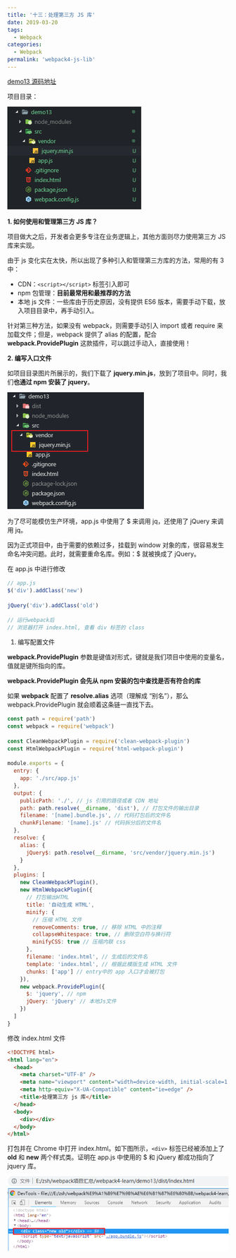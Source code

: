 ```yaml
---
title: '十三：处理第三方 JS 库'
date: 2019-03-20
tags:
  - Webpack
categories:
  - Webpack
permalink: 'webpack4-js-lib'
---
```


[demo13 源码地址](https://github.com/ITxiaohao/webpack4-learn/tree/master/demo13)

项目目录：

![](https://raw.githubusercontent.com/ITxiaohao/blog-img/master/img/webpack/20190310142027.png)

**1. 如何使用和管理第三方 JS 库？**

项目做大之后，开发者会更多专注在业务逻辑上，其他方面则尽力使用第三方 JS 库来实现。

由于 js 变化实在太快，所以出现了多种引入和管理第三方库的方法，常用的有 3 中：

- CDN：`<script></script>` 标签引入即可
- npm 包管理：**目前最常用和最推荐的方法**
- 本地 js 文件：一些库由于历史原因，没有提供 ES6 版本，需要手动下载，放入项目目录中，再手动引入。

针对第三种方法，如果没有 webpack，则需要手动引入 import 或者 require 来加载文件；但是，webpack 提供了 alias 的配置，配合 **webpack.ProvidePlugin** 这款插件，可以跳过手动入，直接使用！

**2. 编写入口文件**

如项目目录图片所展示的，我们下载了 **jquery.min.js**，放到了项目中。同时，我们**也通过 npm 安装了 jquery**。

![](https://raw.githubusercontent.com/ITxiaohao/blog-img/master/img/webpack/20190318185023.png)

为了尽可能模仿生产环境，app.js 中使用了 \$ 来调用 jq，还使用了 jQuery 来调用 jq。

因为正式项目中，由于需要的依赖过多，挂载到 window 对象的库，很容易发生命名冲突问题。此时，就需要重命名库。例如：\$ 就被换成了 jQuery。

在 app.js 中进行修改

```js
// app.js
$('div').addClass('new')

jQuery('div').addClass('old')

// 运行webpack后
// 浏览器打开 index.html, 查看 div 标签的 class
```

1. 编写配置文件

**webpack.ProvidePlugin** 参数是键值对形式，键就是我们项目中使用的变量名，值就是键所指向的库。

**webpack.ProvidePlugin 会先从 npm 安装的包中查找是否有符合的库**

如果 **webpack** 配置了 **resolve.alias** 选项（理解成 “别名”），那么 webpack.ProvidePlugin 就会顺着这条链一直找下去。

```js {2,19,37,38,39,40}
const path = require('path')
const webpack = require('webpack')

const CleanWebpackPlugin = require('clean-webpack-plugin')
const HtmlWebpackPlugin = require('html-webpack-plugin')

module.exports = {
  entry: {
    app: './src/app.js'
  },
  output: {
    publicPath: './', // js 引用的路径或者 CDN 地址
    path: path.resolve(__dirname, 'dist'), // 打包文件的输出目录
    filename: '[name].bundle.js', // 代码打包后的文件名
    chunkFilename: '[name].js' // 代码拆分后的文件名
  },
  resolve: {
    alias: {
      jQuery$: path.resolve(__dirname, 'src/vendor/jquery.min.js')
    }
  },
  plugins: [
    new CleanWebpackPlugin(),
    new HtmlWebpackPlugin({
      // 打包输出HTML
      title: '自动生成 HTML',
      minify: {
        // 压缩 HTML 文件
        removeComments: true, // 移除 HTML 中的注释
        collapseWhitespace: true, // 删除空白符与换行符
        minifyCSS: true // 压缩内联 css
      },
      filename: 'index.html', // 生成后的文件名
      template: 'index.html', // 根据此模版生成 HTML 文件
      chunks: ['app'] // entry中的 app 入口才会被打包
    }),
    new webpack.ProvidePlugin({
      $: 'jquery', // npm
      jQuery: 'jQuery' // 本地Js文件
    })
  ]
}
```

修改 index.html 文件

```html
<!DOCTYPE html>
<html lang="en">
  <head>
    <meta charset="UTF-8" />
    <meta name="viewport" content="width=device-width, initial-scale=1.0" />
    <meta http-equiv="X-UA-Compatible" content="ie=edge" />
    <title>处理第三方 js 库</title>
  </head>
  <body>
    <div></div>
  </body>
</html>
```

打包并在 Chrome 中打开 index.html。如下图所示，`<div>` 标签已经被添加上了 **old** 和 **new** 两个样式类。证明在 app.js 中使用的 \$ 和 jQuery 都成功指向了 jquery 库。

![](https://raw.githubusercontent.com/ITxiaohao/blog-img/master/img/webpack/20190310142606.png)
